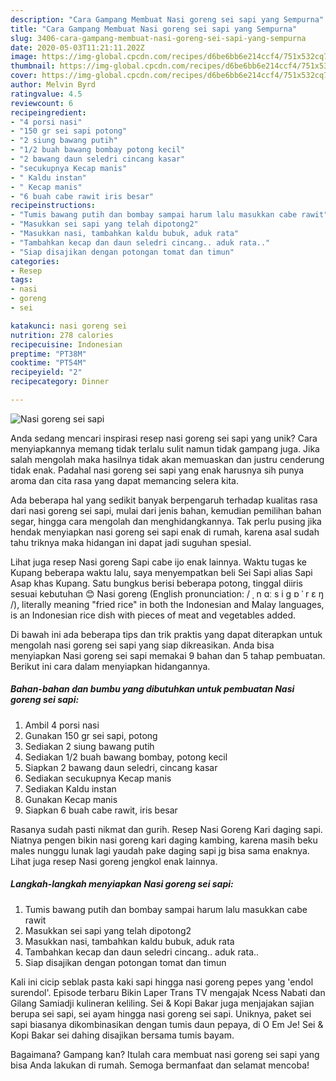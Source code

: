 ```yaml
---
description: "Cara Gampang Membuat Nasi goreng sei sapi yang Sempurna"
title: "Cara Gampang Membuat Nasi goreng sei sapi yang Sempurna"
slug: 3406-cara-gampang-membuat-nasi-goreng-sei-sapi-yang-sempurna
date: 2020-05-03T11:21:11.202Z
image: https://img-global.cpcdn.com/recipes/d6be6bb6e214ccf4/751x532cq70/nasi-goreng-sei-sapi-foto-resep-utama.jpg
thumbnail: https://img-global.cpcdn.com/recipes/d6be6bb6e214ccf4/751x532cq70/nasi-goreng-sei-sapi-foto-resep-utama.jpg
cover: https://img-global.cpcdn.com/recipes/d6be6bb6e214ccf4/751x532cq70/nasi-goreng-sei-sapi-foto-resep-utama.jpg
author: Melvin Byrd
ratingvalue: 4.5
reviewcount: 6
recipeingredient:
- "4 porsi nasi"
- "150 gr sei sapi potong"
- "2 siung bawang putih"
- "1/2 buah bawang bombay potong kecil"
- "2 bawang daun seledri cincang kasar"
- "secukupnya Kecap manis"
- " Kaldu instan"
- " Kecap manis"
- "6 buah cabe rawit iris besar"
recipeinstructions:
- "Tumis bawang putih dan bombay sampai harum lalu masukkan cabe rawit"
- "Masukkan sei sapi yang telah dipotong2"
- "Masukkan nasi, tambahkan kaldu bubuk, aduk rata"
- "Tambahkan kecap dan daun seledri cincang.. aduk rata.."
- "Siap disajikan dengan potongan tomat dan timun"
categories:
- Resep
tags:
- nasi
- goreng
- sei

katakunci: nasi goreng sei 
nutrition: 278 calories
recipecuisine: Indonesian
preptime: "PT38M"
cooktime: "PT54M"
recipeyield: "2"
recipecategory: Dinner

---
```



![Nasi goreng sei sapi](https://img-global.cpcdn.com/recipes/d6be6bb6e214ccf4/751x532cq70/nasi-goreng-sei-sapi-foto-resep-utama.jpg)

Anda sedang mencari inspirasi resep nasi goreng sei sapi yang unik? Cara menyiapkannya memang tidak terlalu sulit namun tidak gampang juga. Jika salah mengolah maka hasilnya tidak akan memuaskan dan justru cenderung tidak enak. Padahal nasi goreng sei sapi yang enak harusnya sih punya aroma dan cita rasa yang dapat memancing selera kita.

Ada beberapa hal yang sedikit banyak berpengaruh terhadap kualitas rasa dari nasi goreng sei sapi, mulai dari jenis bahan, kemudian pemilihan bahan segar, hingga cara mengolah dan menghidangkannya. Tak perlu pusing jika hendak menyiapkan nasi goreng sei sapi enak di rumah, karena asal sudah tahu triknya maka hidangan ini dapat jadi suguhan spesial.

Lihat juga resep Nasi goreng Sapi cabe ijo enak lainnya. Waktu tugas ke Kupang beberapa waktu lalu, saya menyempatkan beli Sei Sapi alias Sapi Asap khas Kupang. Satu bungkus berisi beberapa potong, tinggal diiris sesuai kebutuhan 😊 Nasi goreng (English pronunciation: / ˌ n ɑː s i ɡ ɒ ˈ r ɛ ŋ /), literally meaning &#34;fried rice&#34; in both the Indonesian and Malay languages, is an Indonesian rice dish with pieces of meat and vegetables added.


Di bawah ini ada beberapa tips dan trik praktis yang dapat diterapkan untuk mengolah nasi goreng sei sapi yang siap dikreasikan. Anda bisa menyiapkan Nasi goreng sei sapi memakai 9 bahan dan 5 tahap pembuatan. Berikut ini cara dalam menyiapkan hidangannya.

<!--inarticleads1-->

##### Bahan-bahan dan bumbu yang dibutuhkan untuk pembuatan Nasi goreng sei sapi:

1. Ambil 4 porsi nasi
1. Gunakan 150 gr sei sapi, potong
1. Sediakan 2 siung bawang putih
1. Sediakan 1/2 buah bawang bombay, potong kecil
1. Siapkan 2 bawang daun seledri, cincang kasar
1. Sediakan secukupnya Kecap manis
1. Sediakan  Kaldu instan
1. Gunakan  Kecap manis
1. Siapkan 6 buah cabe rawit, iris besar


Rasanya sudah pasti nikmat dan gurih. Resep Nasi Goreng Kari daging sapi. Niatnya pengen bikin nasi goreng kari daging kambing, karena masih beku males nunggu lunak lagi yaudah pake daging sapi jg bisa sama enaknya. Lihat juga resep Nasi goreng jengkol enak lainnya. 

<!--inarticleads2-->

##### Langkah-langkah menyiapkan Nasi goreng sei sapi:

1. Tumis bawang putih dan bombay sampai harum lalu masukkan cabe rawit
1. Masukkan sei sapi yang telah dipotong2
1. Masukkan nasi, tambahkan kaldu bubuk, aduk rata
1. Tambahkan kecap dan daun seledri cincang.. aduk rata..
1. Siap disajikan dengan potongan tomat dan timun


Kali ini cicip seblak pasta kaki sapi hingga nasi goreng pepes yang &#39;endol surendol&#39;. Episode terbaru Bikin Laper Trans TV mengajak Ncess Nabati dan Gilang Samiadji kulineran keliling. Sei &amp; Kopi Bakar juga menjajakan sajian berupa sei sapi, sei ayam hingga nasi goreng sei sapi. Uniknya, paket sei sapi biasanya dikombinasikan dengan tumis daun pepaya, di O Em Je! Sei &amp; Kopi Bakar sei dahing disajikan bersama tumis bayam. 

Bagaimana? Gampang kan? Itulah cara membuat nasi goreng sei sapi yang bisa Anda lakukan di rumah. Semoga bermanfaat dan selamat mencoba!
